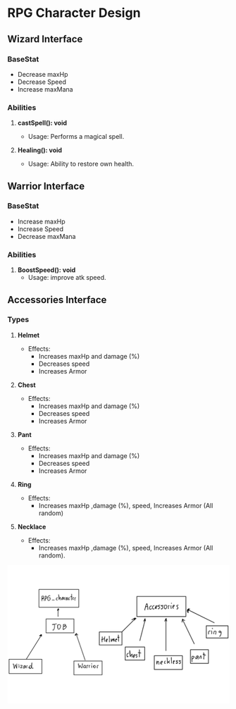 # RPG Character Design

## Wizard Interface

### BaseStat
- Decrease maxHp
- Decrease Speed
- Increase maxMana

### Abilities
1. **castSpell(): void**
    - Usage: Performs a magical spell.

2. **Healing(): void**
    - Usage: Ability to restore own health.

## Warrior Interface

### BaseStat
- Increase maxHp
- Increase Speed
- Decrease maxMana

### Abilities
1. **BoostSpeed(): void**
    - Usage: improve atk speed.

## Accessories Interface

### Types
1. **Helmet**
    - Effects:
        - Increases maxHp and damage (%)
        - Decreases speed
        - Increases Armor

2. **Chest**
    - Effects:
        - Increases maxHp and damage (%)
        - Decreases speed
        - Increases Armor

3. **Pant**
    - Effects:
        - Increases maxHp and damage (%)
        - Decreases speed
        - Increases Armor
4. **Ring**
    - Effects:
        - Increases maxHp ,damage (%), speed, Increases Armor (All random)
        

5. **Necklace**
    - Effects:
        - Increases maxHp ,damage (%), speed, Increases Armor (All random).
       

![Local Image](diagram.jpg)
